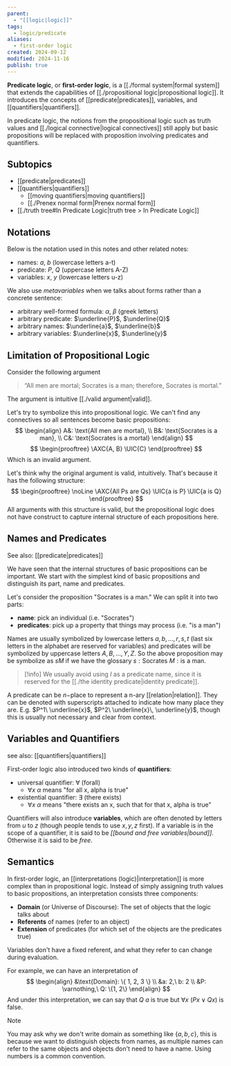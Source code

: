 ```yaml
---
parent:
  - "[[logic|logic]]"
tags:
  - logic/predicate
aliases:
  - first-order logic
created: 2024-09-12
modified: 2024-11-16
publish: true
---
```

**Predicate logic**, or **first-order logic**, is a [[./formal system|formal system]] that extends the capabilities of [[./propositional logic|propositional logic]]. It introduces the concepts of [[predicate|predicates]], variables, and [[quantifiers|quantifiers]].

In predicate logic, the notions from the propositional logic such as truth values and [[./logical connective|logical connectives]] still apply but basic propositions will be replaced with proposition involving predicates and quantifiers.

## Subtopics
- [[predicate|predicates]]
- [[quantifiers|quantifiers]]
  - [[moving quantifiers|moving quantifiers]]
  - [[./Prenex normal form|Prenex normal form]]
- [[./truth tree#In Predicate Logic|truth tree > In Predicate Logic]]

## Notations
Below is the notation used in this notes and other related notes:
- names: $a$, $b$ (lowercase letters a-t)
- predicate: $P$, $Q$ (uppercase letters A-Z)
- variables: $x$, $y$ (lowercase letters u-z)

We also use *metavariables* when we talks about forms rather than a concrete sentence:
- arbitrary well-formed formula: $\alpha$, $\beta$ (greek letters)
- arbitrary predicate: $\underline{P}$, $\underline{Q}$
- arbitrary names: $\underline{a}$, $\underline{b}$
- arbitrary variables: $\underline{x}$, $\underline{y}$

## Limitation of Propositional Logic
Consider the following argument
> “All men are mortal; Socrates is a man; therefore, Socrates is mortal.”

The argument is intuitive [[./valid argument|valid]].
 
Let's try to symbolize this into propositional logic. We can't find any connectives so all sentences become basic propositions: 
$$
\begin{align}
A&: \text{All men are mortal}, \\
B&: \text{Socrates is a man}, \\
C&: \text{Socrates is a mortal}
\end{align}
$$
$$
\begin{prooftree} 
\AXC{A, B}
\UIC{C}
\end{prooftree}
$$
Which is an invalid argument.

Let's think why the original argument is valid, intuitively. That's because it has the following structure:
$$
\begin{prooftree} 
\noLine \AXC{All Ps are Qs}
\UIC{a is P}
\UIC{a is Q}
\end{prooftree}
$$
All arguments with this structure is valid, but the propositional logic does not have construct to capture internal structure of each propositions here.
## Names and Predicates
See also: [[predicate|predicates]]

We have seen that the internal structures of basic propositions can be important. We start with the simplest kind of basic propositions and distinguish its part, name and predicates.

Let's consider the proposition "Socrates is a man." We can split it into two parts:
- **name**:  pick an individual (i.e. "Socrates")
- **predicates**: pick up a property that things may process (i.e. "is a man")

Names are usually symbolized by lowercase letters $a, b, \dots, r, s, t$ (last six letters in the alphabet are reserved for variables) and predicates will be symbolized by uppercase letters $A, B, \dots, Y, Z$. So the above proposition may be symbolize as $s M$ if we have the glossary $s: \text{Socrates}\ M: \text{is a man}$.

> [!info] We usually avoid using $I$ as a predicate name, since it is reserved for the [[./the identity predicate|identity predicate]].

A predicate can be $n-$place to represent a n-ary [[relation|relation]]. They can be denoted with superscripts attached to indicate how many place they are. E.g. $P^1\ \underline{x}$, $P^2\ \underline{x}\, \underline{y}$, though this is usually not necessary and clear from context.

## Variables and Quantifiers
see also: [[quantifiers|quantifiers]]

First-order logic also introduced two kinds of **quantifiers**: 
- universal quantifier: $\forall$ (forall)
  - $\forall x \ \alpha$ means "for all x, alpha is true"
- existential quantifier: $\exists$ (there exists)
  - $\forall x \ \alpha$ means "there exists an x, such that for that x, alpha is true"

Quantifiers will also introduce **variables**, which are often denoted by letters from $u$ to $z$ (though people tends to use $x, y, z$ first). If a variable is in the scope of a quantifier, it is said to be _[[bound and free variables|bound]]_. Otherwise it is said to be _free_.

## Semantics
In first-order logic, an [[interpretations (logic)|interpretation]] is more complex than in propositional logic. Instead of simply assigning truth values to basic propositions, an interpretation consists three components:
- **Domain** (or Universe of Discourse): The set of objects that the logic talks about
- **Referents** of names (refer to an object)
- **Extension** of predicates (for which set of the objects are the predicates true)

Variables don't have a fixed referent, and what they refer to can change during evaluation.

For example, we can have an interpretation of
$$
\begin{align}
&\text{Domain}: \{ 1, 2, 3 \} \\
&a: 2,\ b: 2 \\
&P: \varnothing,\ Q: \{1, 2\}
\end{align}
$$
And under this interpretation, we can say that $Q\ a$ is true but $\forall x\ (Px \lor Qx)$ is false.

> [!note] 
> You may ask why we don't write domain as something like $\{a, b, c\}$, this is because we want to distinguish objects from names, as multiple names can refer to the same objects and objects don't need to have a name. Using numbers is a common convention.
